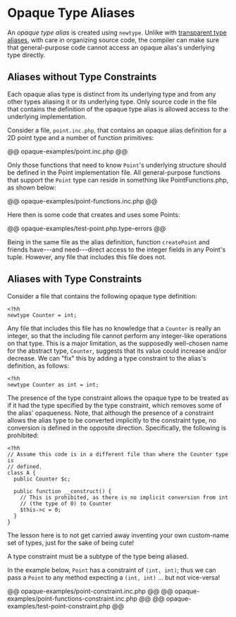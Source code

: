 # Opaque Type Aliases

An *opaque type alias* is created using `newtype`. Unlike with [transparent type aliases](./03-transparent.md), with care in organizing source code, the compiler can make sure that general-purpose code cannot access an opaque alias's underlying type directly.

## Aliases without Type Constraints

Each opaque alias type is distinct from its underlying type and from any other types aliasing it or its underlying type. Only source code in the file that contains the definition of the opaque type alias is allowed access to the underlying implementation. 

Consider a file, `point.inc.php`, that contains an opaque alias definition for a 2D point type and a number of function primitives:

@@ opaque-examples/point.inc.php @@

Only those functions that need to know `Point`'s underlying structure should be defined in the Point implementation file. All general-purpose functions that support the `Point` type can reside in something like PointFunctions.php, as shown below:

@@ opaque-examples/point-functions.inc.php @@

Here then is some code that creates and uses some Points:

@@ opaque-examples/test-point.php.type-errors @@

Being in the same file as the alias definition, function `createPoint` and friends have---and need---direct access to the integer fields in any Point's tuple. However, any file that includes this file does not.

## Aliases with Type Constraints

Consider a file that contains the following opaque type definition:

```
<?hh
newtype Counter = int;
```

Any file that includes this file has no knowledge that a `Counter` is really an integer, so that the including file cannot perform any integer-like operations on that type. This is a major limitation, as the supposedly well-chosen name for the abstract type, `Counter`, suggests that its value could increase and/or decrease. We can "fix" this by adding a type constraint to the alias's definition, as follows:

```
<?hh
newtype Counter as int = int;
```

The presence of the type constraint allows the opaque type to be treated as if it had the type specified by the type constraint, which removes some of the alias' opaqueness. Note, that although the presence of a constraint allows the alias type to be converted implicitly to the constraint type, no conversion is defined in the opposite direction. Specifically, the following is prohibited:

```
<?hh
// Assume this code is in a different file than where the Counter type is
// defined.
class A {
  public Counter $c;

  public function __construct() {
    // This is prohibited, as there is no implicit conversion from int 
    // (the type of 0) to Counter   
    $this->c = 0;
  }
} 
```

The lesson here is to not get carried away inventing your own custom-name set of types, just for the sake of being cute!

A type constraint must be a subtype of the type being aliased.

In the example below, `Point` has a constraint of `(int, int)`; thus we can pass a `Point` to any method expecting a `(int, int)` ... but not vice-versa!

@@ opaque-examples/point-constraint.inc.php @@
@@ opaque-examples/point-functions-constraint.inc.php @@
@@ opaque-examples/test-point-constraint.php @@

